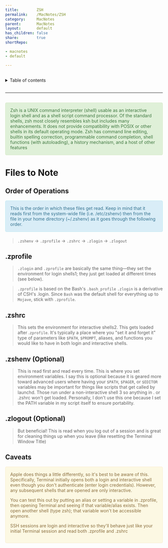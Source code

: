 ```yaml
---
title:        ZSH
permalink:    /MacNotes/ZSH
category:     MacNotes
parent:       MacNotes
layout:       default
has_children: false
share:        true
shortRepo:

- macnotes
- default

---
```



<br/>          

<details markdown="block">                
<summary>                
Table of contents                
</summary>                
{: .text-delta }                
1. TOC                
{:toc}                
</details>                

<br/>                

***                

<br/>

<div style="padding: 15px; border: 1px solid transparent; border-color: transparent; margin-bottom: 20px; border-radius: 4px; color: #3c763d; background-color: #dff0d8; border-color: #d6e9c6;">            
  Zsh is a UNIX command interpreter (shell) usable as an interactive login shell and as a shell script command processor.
Of the standard shells, zsh most closely resembles ksh but includes many enhancements.
It does not provide compatibility with POSIX or other shells in its default operating mode.
Zsh has command line editing, builtin spelling correction, programmable command completion, shell functions (with autoloading), a history mechanism, and a host of other features          
</div> 

# Files to Note

## Order of Operations

<div style="padding: 15px; border: 1px solid transparent; border-color: transparent; margin-bottom: 20px; border-radius: 4px; color: #31708f; background-color: #d9edf7; border-color: #bce8f1;">            
           This is the order in which these files get read.
Keep in mind that it reads first from the system-wide file (i.e. /etc/zshenv) then from the file in your home directory (~/.zshenv) as it goes through the following order.

</div>            

> ```.zshenv``` → ```.zprofile``` → ```.zshrc``` → ```.zlogin``` → ```.zlogout```

## .zprofile

> ```.zlogin``` and ```.zprofile``` are basically the same thing—they set the environment for login shells1;
> they just get loaded at different times (see below).

> ```.zprofile``` is based on the Bash's ```.bash_profile```
> ```.zlogin``` is a derivative of CSH's .login.
> Since ```Bash``` was the default shell for everything up to ```Mojave```, stick with ```.zprofile```.

## .zshrc

> This sets the environment for interactive shells2.
> This gets loaded after .```zprofile```.
> It's typically a place where you "set it and forget it" type of parameters like ```$PATH```, ```$PROMPT```,
> aliases, and
> functions you would like to have in both login and interactive shells.

## .zshenv (Optional)

> This is read first and read every time.
> This is where you set environment variables.
> I say this is optional because it is geared more toward advanced users where having
> your ```$PATH```, ```$PAGER```, or ```$EDITOR```
> variables may be important for things like scripts that get called by launchd.
> Those run under a non-interactive shell 3 so anything in .
> or .zshrc won't get loaded.
> Personally, I
> don't use
> this one because I set the PATH variable in my script itself to ensure portability.

## .zlogout (Optional)

> But beneficial! This is read when you log out of a session and is great for cleaning things up when you leave (like resetting the Terminal Window
> Title)

## Caveats

<div style="padding: 15px; border: 1px solid transparent; border-color: transparent; margin-bottom: 20px; border-radius: 4px; color: #8a6d3b;; background-color: #fcf8e3; border-color: #faebcc;">            
Apple does things a little differently, so it's best to be aware of this.
Specifically, Terminal initially opens both a login and interactive shell even though you don't authenticate (enter login credentials).
However, any subsequent shells that are opened are only interactive.

You can test this out by putting an alias or setting a variable in .zprofile, then opening Terminal and seeing if that variable/alias exists.
Then open another shell (type zsh); that variable won't be
accessible anymore.

SSH sessions are login and interactive so they'll behave just like your initial Terminal session and read both .zprofile and .zshrc
</div> 